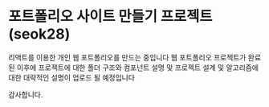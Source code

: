 # 포트폴리오 사이트 만들기 프로젝트(seok28)

리액트를 이용한 개인 웹 포트폴리오를 만드는 중입니다
웹 포트폴리오 프로젝트가 완료된 이후에 
프로젝트에 대한 폴더 구조와 컴포넌트 설명 및 프로젝트 설계 및 알고리즘에 대한 대략적인 설명이 업로드 될 예정입니다

감사합니다.
